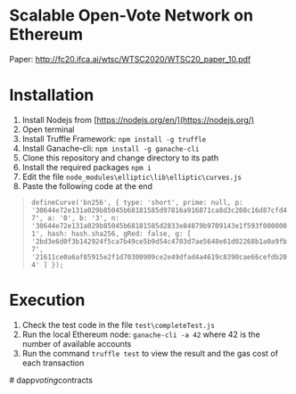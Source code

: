 # Scalable Open-Vote Network on Ethereum
Paper: http://fc20.ifca.ai/wtsc/WTSC2020/WTSC20_paper_10.pdf
# Installation 

 1. Install Nodejs from [https://nodejs.org/en/](https://nodejs.org/)
 2. Open terminal 
 3. Install Truffle Framework:  `npm install -g truffle`
 4. Install Ganache-cli: `npm install -g ganache-cli`
 5. Clone this repository and change directory to its path
 6. Install the required packages `npm i`
 7. Edit the file `node_modules\elliptic\lib\elliptic\curves.js`
 8. Paste the following code at the end
 > `defineCurve('bn256', {
type: 'short',
prime: null,
p: '30644e72e131a029b85045b68181585d97816a916871ca8d3c208c16d87cfd47',
a: '0',
b: '3',
n: '30644e72e131a029b85045b68181585d2833e84879b9709143e1f593f0000001',
hash: hash.sha256,
gRed: false,
g: [
'2bd3e6d0f3b142924f5ca7b49ce5b9d54c4703d7ae5648e61d02268b1a0a9fb7',
'21611ce0a6af85915e2f1d70300909ce2e49dfad4a4619c8390cae66cefdb204'
]
});`

# Execution
 1. Check the test code in the file `test\completeTest.js`
 2. Run the local Ethereum node: `ganache-cli -a 42` where 42 is the number of available accounts
 3. Run the command `truffle test` to view the result and the gas cost of each transaction

#   d a p p _ v o t i n g _ c o n t r a c t s  
 